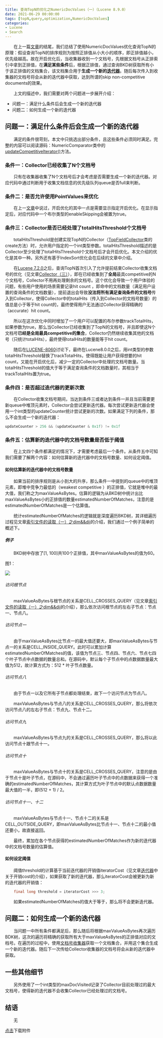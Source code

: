 ```yaml
---
title: 查询TopN的优化之NumericDocValues（一）（Lucene 8.9.0）
date: 2021-06-29 00:00:00
tags: [topN,query,optimization,NumericDocValues]
categories:
- Lucene
- Search
---
```


&emsp;&emsp;在上一篇[文章](https://www.amazingkoala.com.cn/Lucene/Search/2021/0621/查询TopN的优化之NumericDocValues（一）)的结尾，我们总结了使用NumericDocValues优化查询TopN的原理：假设查询TopN的排序规则为按照正排值从小大小的顺序，即正排值越小，优先级越高。故在开启优化后，当收集器收到一个文档号，先根据文档号从正排索引中拿到正排值，在**满足某些条件**后，根据正排值，通过查询BKD树获取所有小于该正排值的文档集合，该文档集合用于**生成一个新的[迭代器](https://www.amazingkoala.com.cn/Lucene/gongjulei/2021/0623/DocIdSet)**。随后每次传入到收集器的文档号将会从新的迭代器中获取，达到所谓的skip non-competitive documents的效果。

&emsp;&emsp;上文的描述中，我们需要对两个问题进一步展开介绍：

- 问题一：满足什么条件后会生成一个新的迭代器
- 问题二：如何生成一个新的迭代器

## 问题一：满足什么条件后会生成一个新的迭代器

&emsp;&emsp;满足的条件很苛刻，本文中只挑选出部分条件，且这些条件必须同时满足。完整的内容可以阅读源码：NumericComparator类中的[updateCompetitiveIterator()](https://github.com/apache/lucene/blob/main/lucene/core/src/java/org/apache/lucene/search/comparators/NumericComparator.java)方法。

### 条件一：Collector已经收集了N个文档号

&emsp;&emsp;只有在收集器收集了N个文档号后才会考虑是否需要生成一个新的迭代器。对应代码中通过判断用于收集文档信息的优先级队列queue是否full来判断。


### 条件二：是否允许使用PointValues来优化

&emsp;&emsp;在上一[文章](https://www.amazingkoala.com.cn/Lucene/Search/2021/0621/查询TopN的优化之NumericDocValues（一）)中说过，开启优化的其中一点是需要显示指定开启优化。在显示指定后，对应代码中一个布尔类型的enableSkipping会被置为true。

### 条件三：Collector是否已经处理了totalHitsThreshold个文档号

&emsp;&emsp;totalHitsThreshold是创建实现TopN的Collector（[TopFieldCollector](https://github.com/apache/lucene/blob/main/lucene/core/src/java/org/apache/lucene/search/TopFieldCollector.java)类的create方法）时，允许用户指定的一个int类型参数。totalHitsThreshold描述的是Collector至少处理了totalHitsThreshold个文档号后才会开启优化。本文介绍的优化是其中一种。另外还有基于IndexSort优化会在后续的文章中介绍。

&emsp;&emsp;在[Lucene 7.2.0](https://issues.apache.org/jira/browse/LUCENE-8059)之后，查询TopN首次引入了允许提前结束Collector收集文档号的优化（见文章[Collector（三）](https://www.amazingkoala.com.cn/Lucene/Search/2019/0814/Collector（三）)），即在已经收集到了**全局**最具competitive的N个文档号，Collector不用再处理剩余的文档号。这个优化会导致一个用户体验的问题，有些用户使用的场景需要记录hit count ，即命中的文档数量（满足用户设置的查询条件的文档数量），提前退出会导致**没法将所有满足查询条件的文档号**传入到Collector，使得Collector中的totalHits（传入到Collector的文档号数量）的值总是小于等于hit count的，最终使得用户无法通过Collector获得精确的（accurate）hit count。

&emsp;&emsp;所以在这次优化中同时增加了一个用户可以配置的布尔参数trackTotalHits，如果参数为true，那么当Collector已经收集到了TopN的文档号，并且即使这N个文档号**已经是全局最具competitive的集合**，Collector仍然继续收集其他的文档号（只统计totalHits），最终使得totalHits的数量能等于hit count。

&emsp;&emsp;随后在[LUCENE-8060](https://issues.apache.org/jira/browse/LUCENE-8060)讨论下，最终在Lucene8.0.0之后，用int类型的参数totalHitsThreshold替换了trackTotalHits，使得既能让用户获得想要的hit count，又能在开启优化后，减少一定的Collector中处理的文档号数量。当totalHitsThreshold的值大于等于满足查询条件的文档数量时，其相当于trackTotalHits置为true。

### 条件四：是否超过迭代器的更新次数

&emsp;&emsp;在Collector收集文档号期间，当达到条件三或者达到条件一并且当前需要更新queue中堆顶元素时，Collector会尝试更新迭代器。每次尝试更新迭代器会使用一个int类型的updateCounter统计尝试更新的次数。如果满足下列的条件，那么不会生成一个新的迭代器：

```java
updateCounter > 256 && (updateCounter & 0x1f) != 0x1f
```

### 条件五：估算新的迭代器中的文档号数量是否低于阈值

&emsp;&emsp;在上文四个条件都满足的情况下，才需要考虑最后一个条件。从条件五中可知我们需要了解两个内容：如何估算新的迭代器中的文档号数量、如何设定阈值。

#### 如何估算新的迭代器中的文档号数量

&emsp;&emsp;如果当前的排序规则是从小到大的升序，那么条件一中提到的queue中的堆顶元素，即堆中竞争力最低的（weakest competitive ）的正排值，它就是堆中的最大值，我们称之为maxValueAsBytes。估算的逻辑为从BKD树中统计出比maxValueAsBytes小的正排值的数量estimatedNumberOfMatches，注意的是estimatedNumberOfMatches是一个估算值。

&emsp;&emsp;统计estimatedNumberOfMatches的逻辑就是深度遍历BKD树，其详细遍历过程见文章[索引文件的读取（一）之dim&&dii](https://www.amazingkoala.com.cn/Lucene/Search/2020/0427/索引文件的读取（一）之dim&&dii)的介绍，我们通过一个例子简单的概述下。

##### 例子

&emsp;&emsp;BKD树中存放了[1, 100]共100个正排值，其中maxValueAsBytes的值为60。

图1：

<img src="http://www.amazingkoala.com.cn/uploads/lucene/Search/查询TopN的优化之NumericDocValues/查询TopN的优化之NumericDocValues（二）/1.png">

###### 访问根节点

&emsp;&emsp;maxValueAsBytes与根节点的关系是CELL_CROSSES_QUERY（见文章[索引文件的读取（一）之dim&&dii](https://www.amazingkoala.com.cn/Lucene/Search/2020/0427/索引文件的读取（一）之dim&&dii)的介绍），那么依次访问根节点的左右子节点：节点一、节点八。

###### 访问节点一

&emsp;&emsp;由于maxValueAsBytes比节点一的最大值还要大，即maxValueAsBytes与节点一的关系是CELL_INSIDE_QUERY。此时可以累加计算estimatedNumberOfMatches的值，该值为节点三、节点四、节点六、节点七四个叶子节点中点数据的数量总和。在源码中，默认每个子节点中的点数据数量最大值为512，故计算方式为：512 * 叶子节点数量。

###### 访问节点八

&emsp;&emsp;由于节点一以及它所有子节点都处理结束，故下一个访问节点为节点八。

&emsp;&emsp;maxValueAsBytes与节点八的关系是CELL_CROSSES_QUERY，那么将依次访问节点八的左右子节点：节点九、节点十二。

###### 访问节点九

&emsp;&emsp;maxValueAsBytes与节点九的关系是CELL_CROSSES_QUERY，那么将以此访问节点十跟节点十一。

###### 访问节点十

&emsp;&emsp;maxValueAsBytes与节点十的关系是CELL_CROSSES_QUERY，注意的是由于节点十是叶子节点，在源码中，不会通过遍历叶子节点中的点数据来获得一个准确的estimatedNumberOfMatches，其计算方式为叶子节点中的默认点数据数量最大值的一半，即(512 + 1) / 2。

###### 访问节点十一、十二

&emsp;&emsp;maxValueAsBytes与节点十一、节点十二的关系是CELL_OUTSIDE_QUERY，即maxValueAsBytes比节点十一、节点十二的最小值还要小，故直接返回。

&emsp;&emsp;最终，累加在各个节点获得的estimatedNumberOfMatches作为新的迭代器中的文档号数量的估算值。

#### 如何设定阈值

&emsp;&emsp;阈值threshold的计算基于当前迭代器的开销值iteratorCost（见文章[迭代器](https://www.amazingkoala.com.cn/Lucene/gongjulei/2021/0623/DocIdSet)中关于开销cost的介绍），如果获取了新的迭代器，那么iteratorCost会被更新为新的迭代器的开销值：

```java
    final long threshold = iteratorCost >>> 3;
```

&emsp;&emsp;如果estimatedNumberOfMatches的值大于等于，那么将不会更新迭代器。

## 问题二：如何生成一个新的迭代器

&emsp;&emsp;当问题一中所有条件都满足后，那么随后将根据maxValueAsBytes再次遍历BDK树，这次的遍历将精确的获取所有大于maxValueAsBytes的正排值对应的文档号。在遍历的过程中，使用[文档号收集器](https://www.amazingkoala.com.cn/Lucene/gongjulei/2021/0623/DocIdSet)获取一个文档集合，并用这个集合生成一个新的迭代器。随后下一次传给Collector收集器的文档号将会从新的迭代器中获取。

## 一些其他细节

&emsp;&emsp;另外使用了一个int类型的maxDocVisited记录了Collector目前处理过的最大文档号，使得新的迭代器不会收集Collector已经处理过的文档号。

## 结语

&emsp;&emsp;无

[点击](http://www.amazingkoala.com.cn/attachment/Lucene/Search/查询TopN的优化之NumericDocValues/查询TopN的优化之NumericDocValues（二）.zip)下载附件

